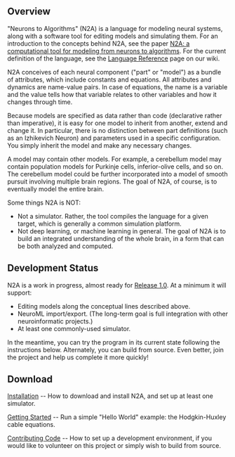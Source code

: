 ## Overview ##

"Neurons to Algorithms" (N2A) is a language for modeling neural systems, along with a software tool for editing models and simulating them. For an introduction to the concepts behind N2A, see the paper [N2A: a computational tool for modeling from neurons to algorithms](http://www.frontiersin.org/Neural_Circuits/10.3389/fncir.2014.00001/abstract). For the current definition of the language, see the [Language Reference](https://github.com/frothga/n2a/wiki/LanguageOverview.md) page on our wiki.

N2A conceives of each neural component ("part" or "model") as a bundle of attributes, which include constants and equations. All attributes and dynamics are name-value pairs. In case of equations, the name is a variable and the value tells how that variable relates to other variables and how it changes through time.

Because models are specified as data rather than code (declarative rather than imperative), it is easy for one model to inherit from another, extend and change it. In particular, there is no distinction between part definitions (such as an Izhikevich Neuron) and parameters used in a specific configuration. You simply inherit the model and make any necessary changes.

A model may contain other models. For example, a cerebellum model may contain population models for Purkinje cells, inferior-olive cells, and so on. The cerebellum model could be further incorporated into a model of smooth pursuit involving multiple brain regions. The goal of N2A, of course, is to eventually model the entire brain.

Some things N2A is NOT:

  * Not a simulator. Rather, the tool compiles the language for a given target, which is generally a common simulation platform.
  * Not deep learning, or machine learning in general. The goal of N2A is to build an integrated understanding of the whole brain, in a form that can be both analyzed and computed.

## Development Status ##

N2A is a work in progress, almost ready for [Release 1.0](https://github.com/frothga/n2a/milestones). At a minimum it will support:

  * Editing models along the conceptual lines described above.
  * NeuroML import/export. (The long-term goal is full integration with other neuroinformatic projects.)
  * At least one commonly-used simulator.

In the meantime, you can try the program in its current state following the instructions below. Alternately, you can build from source. Even better, join the project and help us complete it more quickly!

## Download ##

[Installation](https://github.com/frothga/n2a/wiki/Installation.md) -- How to download and install N2A, and set up at least one simulator.

[Getting Started](https://github.com/frothga/n2a/wiki/GettingStarted.md) -- Run a simple "Hello World" example: the Hodgkin-Huxley cable equations.

[Contributing Code](https://github.com/frothga/n2a/wiki/DeveloperHowTo.md) -- How to set up a development environment, if you would like to volunteer on this project or simply wish to build from source.
